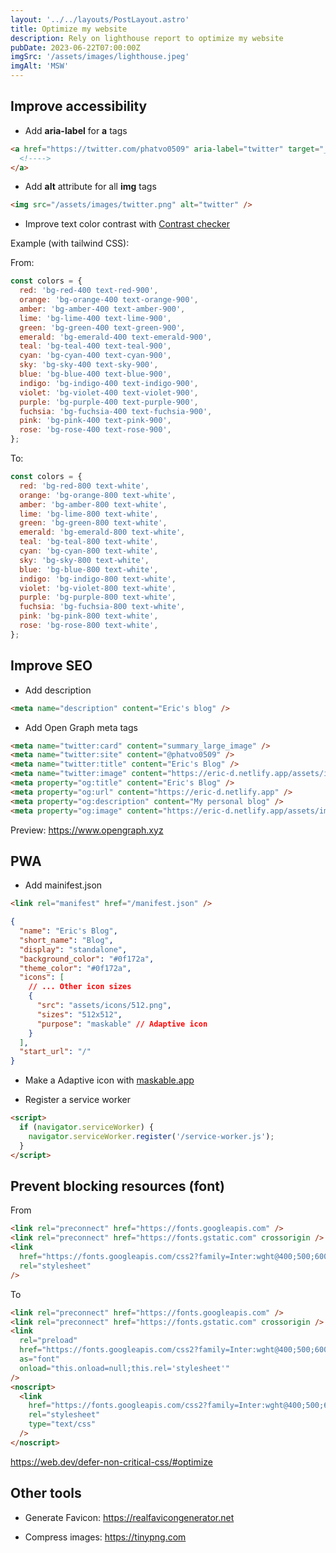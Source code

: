 ```yaml
---
layout: '../../layouts/PostLayout.astro'
title: Optimize my website
description: Rely on lighthouse report to optimize my website
pubDate: 2023-06-22T07:00:00Z
imgSrc: '/assets/images/lighthouse.jpeg'
imgAlt: 'MSW'
---
```


## Improve accessibility

- Add **aria-label** for **a** tags

```html
<a href="https://twitter.com/phatvo0509" aria-label="twitter" target="_blank" rel="noreferrer">
  <!---->
</a>
```

- Add **alt** attribute for all **img** tags

```html
<img src="/assets/images/twitter.png" alt="twitter" />
```

- Improve text color contrast with [Contrast checker](https://dequeuniversity.com/rules/axe/4.6/color-contrast)

Example (with tailwind CSS):

From:

```javascript
const colors = {
  red: 'bg-red-400 text-red-900',
  orange: 'bg-orange-400 text-orange-900',
  amber: 'bg-amber-400 text-amber-900',
  lime: 'bg-lime-400 text-lime-900',
  green: 'bg-green-400 text-green-900',
  emerald: 'bg-emerald-400 text-emerald-900',
  teal: 'bg-teal-400 text-teal-900',
  cyan: 'bg-cyan-400 text-cyan-900',
  sky: 'bg-sky-400 text-sky-900',
  blue: 'bg-blue-400 text-blue-900',
  indigo: 'bg-indigo-400 text-indigo-900',
  violet: 'bg-violet-400 text-violet-900',
  purple: 'bg-purple-400 text-purple-900',
  fuchsia: 'bg-fuchsia-400 text-fuchsia-900',
  pink: 'bg-pink-400 text-pink-900',
  rose: 'bg-rose-400 text-rose-900',
};
```

To:

```javascript
const colors = {
  red: 'bg-red-800 text-white',
  orange: 'bg-orange-800 text-white',
  amber: 'bg-amber-800 text-white',
  lime: 'bg-lime-800 text-white',
  green: 'bg-green-800 text-white',
  emerald: 'bg-emerald-800 text-white',
  teal: 'bg-teal-800 text-white',
  cyan: 'bg-cyan-800 text-white',
  sky: 'bg-sky-800 text-white',
  blue: 'bg-blue-800 text-white',
  indigo: 'bg-indigo-800 text-white',
  violet: 'bg-violet-800 text-white',
  purple: 'bg-purple-800 text-white',
  fuchsia: 'bg-fuchsia-800 text-white',
  pink: 'bg-pink-800 text-white',
  rose: 'bg-rose-800 text-white',
};
```

## Improve SEO

- Add description

```html
<meta name="description" content="Eric's blog" />
```

- Add Open Graph meta tags

```html
<meta name="twitter:card" content="summary_large_image" />
<meta name="twitter:site" content="@phatvo0509" />
<meta name="twitter:title" content="Eric's Blog" />
<meta name="twitter:image" content="https://eric-d.netlify.app/assets/images/card.jpeg" />
<meta property="og:title" content="Eric's Blog" />
<meta property="og:url" content="https://eric-d.netlify.app" />
<meta property="og:description" content="My personal blog" />
<meta property="og:image" content="https://eric-d.netlify.app/assets/images/card.jpeg" />
```

Preview: https://www.opengraph.xyz

## PWA

- Add mainifest.json

```html
<link rel="manifest" href="/manifest.json" />
```

```json
{
  "name": "Eric's Blog",
  "short_name": "Blog",
  "display": "standalone",
  "background_color": "#0f172a",
  "theme_color": "#0f172a",
  "icons": [
    // ... Other icon sizes
    {
      "src": "assets/icons/512.png",
      "sizes": "512x512",
      "purpose": "maskable" // Adaptive icon
    }
  ],
  "start_url": "/"
}
```

- Make a Adaptive icon with [maskable.app](https://maskable.app/)

- Register a service worker

```html
<script>
  if (navigator.serviceWorker) {
    navigator.serviceWorker.register('/service-worker.js');
  }
</script>
```

## Prevent blocking resources (font)

From

```html
<link rel="preconnect" href="https://fonts.googleapis.com" />
<link rel="preconnect" href="https://fonts.gstatic.com" crossorigin />
<link
  href="https://fonts.googleapis.com/css2?family=Inter:wght@400;500;600;700&display=swap"
  rel="stylesheet"
/>
```

To

```html
<link rel="preconnect" href="https://fonts.googleapis.com" />
<link rel="preconnect" href="https://fonts.gstatic.com" crossorigin />
<link
  rel="preload"
  href="https://fonts.googleapis.com/css2?family=Inter:wght@400;500;600;700&display=swap"
  as="font"
  onload="this.onload=null;this.rel='stylesheet'"
/>
<noscript>
  <link
    href="https://fonts.googleapis.com/css2?family=Inter:wght@400;500;600;700&display=swap"
    rel="stylesheet"
    type="text/css"
  />
</noscript>
```

https://web.dev/defer-non-critical-css/#optimize

## Other tools

- Generate Favicon: https://realfavicongenerator.net

- Compress images: https://tinypng.com
